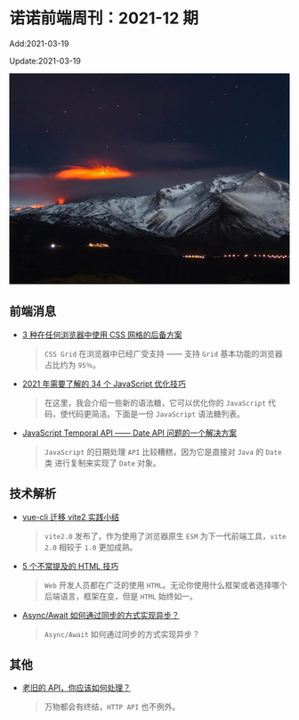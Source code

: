 <!--
 * @Description: weekly-12
 * @Author: zoeblow
 * @Email: wangfuyuan@nnuo.com
 * @Date: 2021-2-12 14:18:24
 * @LastEditors: wangfuyuan
 * @LastEditTime: 2021-03-19 13:57:32
 * @FilePath: \nuofe-weekly\2021\weekly-12.md
 -->

# 诺诺前端周刊：2021-12 期

Add:2021-03-19

Update:2021-03-19

![202112](../images/2021/202112.jpg)

## 前端消息

- [3 种在任何浏览器中使用 CSS 网格的后备方案](https://mp.weixin.qq.com/s/13XGOWNGbmEIJ5cpBJ_Shw)

  > `CSS Grid` 在浏览器中已经广受支持 —— 支持 `Grid` 基本功能的浏览器占比约为 `95％`。

- [2021 年需要了解的 34 个 JavaScript 优化技巧](https://mp.weixin.qq.com/s/v63Mea4IquJTnfMDjxgOOw)

  > 在这里，我会介绍一些新的语法糖，它可以优化你的 `JavaScript` 代码，使代码更简洁。下面是一份 `JavaScript` 语法糖列表。

- [JavaScript Temporal API —— Date API 问题的一个解决方案](https://mp.weixin.qq.com/s/D8jnEwSq6z30PVTNHi2_-A)

  > `JavaScript` 的日期处理 `API` 比较糟糕，因为它是直接对 `Java` 的 `Date` 类 进行复制来实现了 `Date` 对象。

## 技术解析

- [vue-cli 迁移 vite2 实践小结](https://juejin.cn/post/6934316962952544269)

  > `vite2.0` 发布了，作为使用了浏览器原生 `ESM` 为下一代前端工具，`vite 2.0` 相较于 `1.0` 更加成熟。

- [5 个不常提及的 HTML 技巧](https://segmentfault.com/a/1190000039240225)

  > `Web` 开发人员都在广泛的使用 `HTML`。无论你使用什么框架或者选择哪个后端语言，框架在变，但是 `HTML` 始终如一。

- [Async/Await 如何通过同步的方式实现异步？](https://mp.weixin.qq.com/s/t-KhsN4F2TKLD0pAFlbDvA)

  > `Async/Await` 如何通过同步的方式实现异步？

## 其他

- [老旧的 API，你应该如何处理？](https://mp.weixin.qq.com/s/akmjGPAVSOqVXe0WXi_uAg)

  > 万物都会有终结，`HTTP API` 也不例外。
